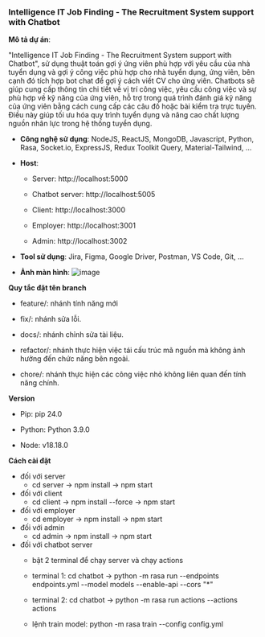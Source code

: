 ### Intelligence IT Job Finding - The Recruitment System support with Chatbot

**Mô tả dự án**:  

"Intelligence IT Job Finding - The Recruitment System support with Chatbot", sử dụng thuật toán gợi ý ứng viên phù hợp với yêu cầu của nhà tuyển dụng và gợi ý công việc phù hợp cho nhà tuyển dụng, ứng viên, bên cạnh đó tích hợp bot chat để gợi ý cách viết CV cho ứng viên. Chatbots sẽ giúp cung cấp thông tin chi tiết về vị trí công việc, yêu cầu công việc và sự phù hợp về kỹ năng của ứng viên, hỗ trợ trong quá trình đánh giá kỹ năng của ứng viên bằng cách cung cấp các câu đố hoặc bài kiểm tra trực tuyến. Điều này giúp tối ưu hóa quy trình tuyển dụng và nâng cao chất lượng nguồn nhân lực trong hệ thống tuyển dụng.

  - **Công nghệ sử dụng**: NodeJS, ReactJS, MongoDB, Javascript, Python, Rasa, Socket.io, ExpressJS, Redux Toolkit Query, Material-Tailwind, ...
  
  - **Host**:

    + Server:         http://localhost:5000

    + Chatbot server: http://localhost:5005

    + Client:         http://localhost:3000

    + Employer:       http://localhost:3001

    + Admin:          http://localhost:3002
  
  - **Tool sử dụng**: Jira, Figma, Google Driver, Postman, VS Code, Git, ...
  
  - **Ảnh màn hình**: 
  ![image](https://github.com/dataiti/CMUSE450-Capstone1-Smart-Recruitment-System/assets/104474689/795579f9-d77b-4b19-937e-b112e757bebc)

**Quy tắc đặt tên branch**

  - feature/: nhánh tính năng mới

  - fix/: nhánh sửa lỗi.

  - docs/: nhánh chỉnh sửa tài liệu.

  - refactor/: nhánh thực hiện việc tái cấu trúc mã nguồn mà không ảnh hưởng đến chức năng bên ngoài.

  - chore/: nhánh thực hiện các công việc nhỏ không liên quan đến tính năng chính.
    
**Version**

  - Pip:    pip 24.0
  
  - Python: Python 3.9.0
  
  - Node:   v18.18.0

**Cách cài đặt**

  - đối với server
    + cd server -> npm install -> npm start 
  - đối với client
    + cd client -> npm install --force -> npm start
  - đối với employer
    + cd employer -> npm install -> npm start
  - đối với admin
    + cd admin -> npm install -> npm start
  - đối với chatbot server
    + bật 2 terminal để chạy server và chạy actions
  
    + terminal 1: cd chatbot -> python -m rasa run --endpoints endpoints.yml --model models --enable-api --cors "*"
  
    + terminal 2: cd chatbot -> python -m rasa run actions --actions actions
    + lệnh train model: python -m rasa train --config config.yml

